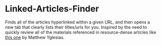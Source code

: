 # Linked-Articles-Finder
Finds all of the articles hyperlinked within a given URL, and then opens a new tab that clearly lists their titles/urls for you. Inspired by the need to quickly review all of the materials referenced in resource-dense articles like [this one](https://www.slowboring.com/p/racism-is-a-big-deal) by Matthew Yglesias.
